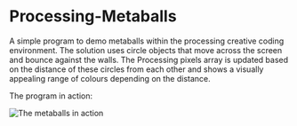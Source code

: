 # Processing-Metaballs
A simple program to demo metaballs within the processing creative coding environment. The solution uses circle objects that move across the screen and bounce against the walls. The Processing pixels array is updated based on the distance of these circles from each other and shows a visually appealing range of colours depending on the distance.

The program in action:

![The metaballs in action](/Demo/metaballs.gif "The metaballs in action")
